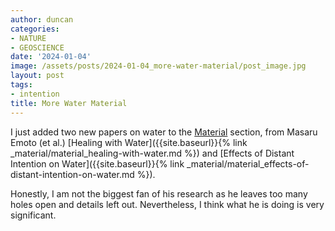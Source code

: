 ```yaml
---
author: duncan
categories:
- NATURE
- GEOSCIENCE
date: '2024-01-04'
image: /assets/posts/2024-01-04_more-water-material/post_image.jpg
layout: post
tags:
- intention
title: More Water Material
---
```


I just added two new papers on water to the [Material](/material) section, from  Masaru Emoto (et al.)
[Healing with Water]({{site.baseurl}}{% link _material/material_healing-with-water.md %}) and [Effects of Distant Intention on Water]({{site.baseurl}}{% link _material/material_effects-of-distant-intention-on-water.md %}).

Honestly, I am not the biggest fan of his research as he leaves too many holes open and details left out.  Nevertheless, I think what he is doing is very significant.

<!--more-->